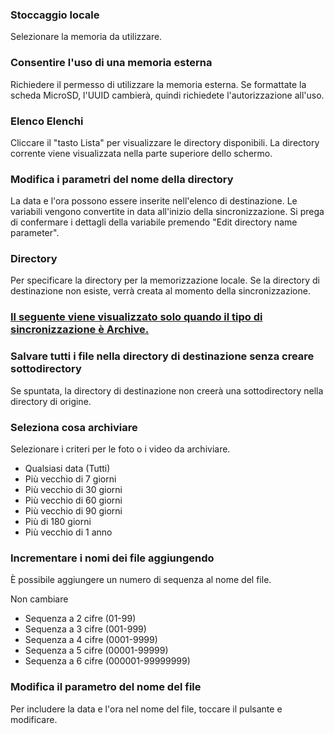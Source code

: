 ### Stoccaggio locale

Selezionare la memoria da utilizzare.

### Consentire l'uso di una memoria esterna

Richiedere il permesso di utilizzare la memoria esterna. Se formattate la scheda MicroSD, l'UUID cambierà, quindi richiedete l'autorizzazione all'uso.

### Elenco Elenchi

Cliccare il "tasto Lista" per visualizzare le directory disponibili. La directory corrente viene visualizzata nella parte superiore dello schermo.

### Modifica i parametri del nome della directory
La data e l'ora possono essere inserite nell'elenco di destinazione. Le variabili vengono convertite in data all'inizio della sincronizzazione. Si prega di confermare i dettagli della variabile premendo "Edit directory name parameter".

### Directory
Per specificare la directory per la memorizzazione locale. Se la directory di destinazione non esiste, verrà creata al momento della sincronizzazione.

### <u>Il seguente viene visualizzato solo quando il tipo di sincronizzazione è Archive.</u>
### Salvare tutti i file nella directory di destinazione senza creare sottodirectory
Se spuntata, la directory di destinazione non creerà una sottodirectory nella directory di origine.
### Seleziona cosa archiviare

Selezionare i criteri per le foto o i video da archiviare.

- Qualsiasi data (Tutti)
- Più vecchio di 7 giorni
- Più vecchio di 30 giorni
- Più vecchio di 60 giorni
- Più vecchio di 90 giorni
- Più di 180 giorni
- Più vecchio di 1 anno

### Incrementare  i nomi dei file aggiungendo

È possibile aggiungere un numero di sequenza al nome del file.

Non cambiare
- Sequenza a 2 cifre (01-99)
- Sequenza a 3 cifre (001-999)
- Sequenza a 4 cifre (0001-9999)
- Sequenza a 5 cifre (00001-99999)
- Sequenza a 6 cifre (000001-99999999)

### Modifica il parametro del nome del file

Per includere la data e l'ora nel nome del file, toccare il pulsante e modificare.

